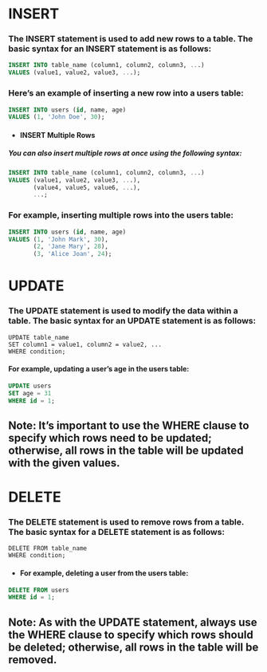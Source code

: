 # INSERT

### The INSERT statement is used to add new rows to a table. The basic syntax for an INSERT statement is as follows:
```sql
INSERT INTO table_name (column1, column2, column3, ...)
VALUES (value1, value2, value3, ...);
```
### Here’s an example of inserting a new row into a users table:
```sql
INSERT INTO users (id, name, age)
VALUES (1, 'John Doe', 30);
```

- #### INSERT Multiple Rows

##### You can also insert multiple rows at once using the following syntax:
```sql
INSERT INTO table_name (column1, column2, column3, ...)
VALUES (value1, value2, value3, ...),
       (value4, value5, value6, ...),
       ...;
```

### For example, inserting multiple rows into the users table:
```sql
INSERT INTO users (id, name, age)
VALUES (1, 'John Mark', 30),
       (2, 'Jane Mary', 28),
       (3, 'Alice Joan', 24);
```

# UPDATE

### The UPDATE statement is used to modify the data within a table. The basic syntax for an UPDATE statement is as follows:
```
UPDATE table_name
SET column1 = value1, column2 = value2, ...
WHERE condition;
```

#### For example, updating a user’s age in the users table:
```sql
UPDATE users
SET age = 31
WHERE id = 1;
```
## Note: It’s important to use the WHERE clause to specify which rows need to be updated; otherwise, all rows in the table will be updated with the given values.

# DELETE

### The DELETE statement is used to remove rows from a table. The basic syntax for a DELETE statement is as follows:
```
DELETE FROM table_name
WHERE condition;
```
- #### For example, deleting a user from the users table:
```sql
DELETE FROM users
WHERE id = 1;
```
## Note: As with the UPDATE statement, always use the WHERE clause to specify which rows should be deleted; otherwise, all rows in the table will be removed.